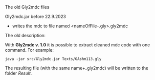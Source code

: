 The old Gly2mdc files

Gly2mdc.jar before 22.9.2023
  - writes the mdc to file named <nameOfFile-.gly>.gly2mdc

The old description:

With **Gly2mdc v. 1.0** it is possible to extract cleaned mdc code with one command. For example:

    java -jar src/Gly2mdc.jar Texts/OAshm113.gly

The resulting file (with the same name+\_gly2mdc) will be written to the folder _Result_.
